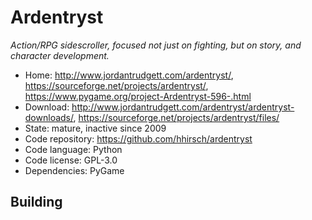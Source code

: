# Ardentryst

_Action/RPG sidescroller, focused not just on fighting, but on story, and character development._

- Home: http://www.jordantrudgett.com/ardentryst/, https://sourceforge.net/projects/ardentryst/, https://www.pygame.org/project-Ardentryst-596-.html
- Download: http://www.jordantrudgett.com/ardentryst/ardentryst-downloads/, https://sourceforge.net/projects/ardentryst/files/
- State: mature, inactive since 2009
- Code repository: https://github.com/hhirsch/ardentryst
- Code language: Python
- Code license: GPL-3.0
- Dependencies: PyGame

## Building

